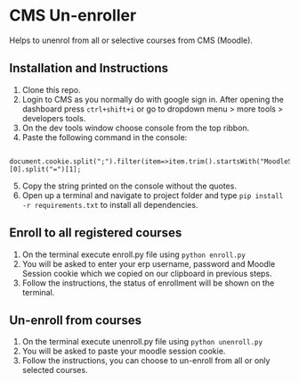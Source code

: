 # CMS Un-enroller
Helps to unenrol from all or selective courses from CMS (Moodle). 

## Installation and Instructions
1) Clone this repo. 
2) Login to CMS as you normally do with google sign in. After opening the dashboard press ```ctrl+shift+i``` or go to dropdown menu > more tools > developers tools.
3) On the dev tools window choose console from the top ribbon.
4) Paste the following command in the console: 
  ```
    document.cookie.split(";").filter(item=>item.trim().startsWith("MoodleSession"))[0].split("=")[1];
  ```
5) Copy the string printed on the console without the quotes.
6) Open up a terminal and navigate to project folder and type ```pip install -r requirements.txt``` to install all dependencies.

## Enroll to all registered courses
1) On the terminal execute enroll.py file using ```python enroll.py```
2) You will be asked to enter your erp username, password and Moodle Session cookie which we copied on our clipboard in previous steps.
3) Follow the instructions, the status of enrollment will be shown on the terminal.

## Un-enroll from courses
1) On the terminal execute unenroll.py file using ```python unenroll.py```
2) You will be asked to paste your moodle session cookie. 
3) Follow the instructions, you can choose to un-enroll from all or only selected courses. 

